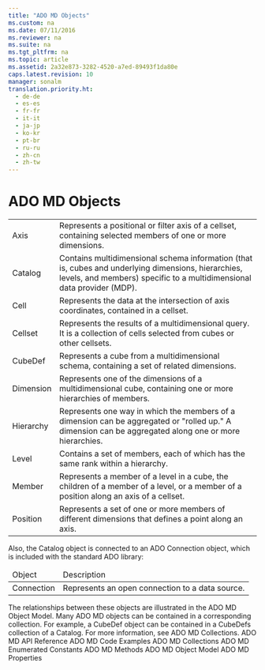```yaml
---
title: "ADO MD Objects"
ms.custom: na
ms.date: 07/11/2016
ms.reviewer: na
ms.suite: na
ms.tgt_pltfrm: na
ms.topic: article
ms.assetid: 2a32e873-3282-4520-a7ed-89493f1da80e
caps.latest.revision: 10
manager: sonalm
translation.priority.ht: 
  - de-de
  - es-es
  - fr-fr
  - it-it
  - ja-jp
  - ko-kr
  - pt-br
  - ru-ru
  - zh-cn
  - zh-tw
---
```

# ADO MD Objects
<?xml version="1.0" encoding="utf-8"?>
<developerReferenceWithoutSyntaxDocument xmlns="http://ddue.schemas.microsoft.com/authoring/2003/5" xmlns:xlink="http://www.w3.org/1999/xlink" xmlns:xsi="http://www.w3.org/2001/XMLSchema-instance" xsi:schemaLocation="http://ddue.schemas.microsoft.com/authoring/2003/5 http://dduestorage.blob.core.windows.net/ddueschema/developer.xsd">
  <introduction>
    <table xmlns:caps="http://schemas.microsoft.com/build/caps/2013/11">
      <tbody>
        <tr>
          <TD>
            <para>
              <legacyLink xlink:href="5f498c9a-b1e7-4e6e-9ae6-71eadaf9aada">Axis</legacyLink>             </para>
          </TD>
          <TD>
            <para>Represents a positional or filter axis of a cellset, containing selected members of one or more dimensions.</para>
          </TD>
        </tr>
        <tr>
          <TD>
            <para>
              <legacyLink xlink:href="11f6f896-d69c-44a4-94cd-d54c93140e4a">Catalog</legacyLink>             </para>
          </TD>
          <TD>
            <para>Contains multidimensional schema information (that is, cubes and underlying dimensions, hierarchies, levels, and members) specific to a multidimensional data provider (MDP).</para>
          </TD>
        </tr>
        <tr>
          <TD>
            <para>
              <legacyLink xlink:href="dcc2f044-b785-4a29-9bc5-b673f66eedf9">Cell</legacyLink>             </para>
          </TD>
          <TD>
            <para>Represents the data at the intersection of axis coordinates, contained in a cellset.</para>
          </TD>
        </tr>
        <tr>
          <TD>
            <para>
              <legacyLink xlink:href="5e2452c0-cac0-49b2-8099-836c35794d50">Cellset</legacyLink>             </para>
          </TD>
          <TD>
            <para>Represents the results of a multidimensional query. It is a collection of cells selected from cubes or other cellsets.</para>
          </TD>
        </tr>
        <tr>
          <TD>
            <para>
              <legacyLink xlink:href="feb2581c-fc41-471c-bb69-29f8a55fda70">CubeDef</legacyLink>             </para>
          </TD>
          <TD>
            <para>Represents a cube from a multidimensional schema, containing a set of related dimensions.</para>
          </TD>
        </tr>
        <tr>
          <TD>
            <para>
              <legacyLink xlink:href="66adbbd2-23a3-4c19-a91b-84c31309aa1b">Dimension</legacyLink>             </para>
          </TD>
          <TD>
            <para>Represents one of the dimensions of a multidimensional cube, containing one or more hierarchies of members.</para>
          </TD>
        </tr>
        <tr>
          <TD>
            <para>
              <legacyLink xlink:href="034af340-ac79-494e-ba5e-2b57da1cb9de">Hierarchy</legacyLink>             </para>
          </TD>
          <TD>
            <para>Represents one way in which the members of a dimension can be aggregated or "rolled up." A dimension can be aggregated along one or more hierarchies.</para>
          </TD>
        </tr>
        <tr>
          <TD>
            <para>
              <legacyLink xlink:href="37815869-ed30-45fd-9aea-0a986c1b305c">Level</legacyLink>             </para>
          </TD>
          <TD>
            <para>Contains a set of members, each of which has the same rank within a hierarchy.</para>
          </TD>
        </tr>
        <tr>
          <TD>
            <para>
              <legacyLink xlink:href="3dedf755-0741-4c3f-8b4e-bff8ff8809c8">Member</legacyLink>             </para>
          </TD>
          <TD>
            <para>Represents a member of a level in a cube, the children of a member of a level, or a member of a position along an axis of a cellset.</para>
          </TD>
        </tr>
        <tr>
          <TD>
            <para>
              <legacyLink xlink:href="91eab784-3ce9-41d6-a840-9b0939ca0608">Position</legacyLink>             </para>
          </TD>
          <TD>
            <para>Represents a set of one or more members of different dimensions that defines a point along an axis.</para>
          </TD>
        </tr>
      </tbody>
    </table>
    <para>Also, the <legacyBold>Catalog</legacyBold> object is connected to an ADO <legacyBold>Connection</legacyBold> object, which is included with the standard ADO library:</para>
    <table xmlns:caps="http://schemas.microsoft.com/build/caps/2013/11">
      <thead>
        <tr>
          <TD>
            <para>Object</para>
          </TD>
          <TD>
            <para>Description</para>
          </TD>
        </tr>
      </thead>
      <tbody>
        <tr>
          <TD>
            <para>
              <legacyLink xlink:href="ef6b1824-5b12-43db-89d7-8f3d13896d4d">Connection</legacyLink>             </para>
          </TD>
          <TD>
            <para>Represents an open connection to a data source.</para>
          </TD>
        </tr>
      </tbody>
    </table>
    <para>The relationships between these objects are illustrated in the <legacyLink xlink:href="6242b374-091b-406f-827a-c0dcd3e1967a">ADO MD Object Model</legacyLink>.</para>
    <para>Many ADO MD objects can be contained in a corresponding collection. For example, a <legacyLink xlink:href="feb2581c-fc41-471c-bb69-29f8a55fda70">CubeDef</legacyLink> object can be contained in a <legacyLink xlink:href="c79a5e36-71fd-44c4-948d-d6a7a89bb3b5">CubeDefs</legacyLink> collection of a <legacyBold>Catalog</legacyBold>. For more information, see <legacyLink xlink:href="01c53429-ccc9-4077-b738-d3c1f43bd76c">ADO MD Collections</legacyLink>.</para>
  </introduction>
  <relatedTopics>
<link xlink:href="ad709f69-113b-4972-9384-c1215641844d">ADO MD API Reference</link>
<link xlink:href="72cf9eb3-31f6-441c-aede-5383fdfb81af">ADO MD Code Examples</link>
<link xlink:href="01c53429-ccc9-4077-b738-d3c1f43bd76c">ADO MD Collections</link>
<link xlink:href="d9e66999-96f3-48ec-93b2-d9442da56d9b">ADO MD Enumerated Constants</link>
<link xlink:href="78bfa2f0-358b-40bb-be2e-16262752d676">ADO MD Methods</link>
<link xlink:href="6242b374-091b-406f-827a-c0dcd3e1967a">ADO MD Object Model</link>
<link xlink:href="11ca7e42-ab6a-47da-ab32-55abab663069">ADO MD Properties</link>
</relatedTopics>
</developerReferenceWithoutSyntaxDocument>